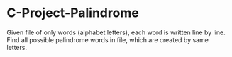 # C-Project-Palindrome
Given file of only words (alphabet letters), each word is written line by line. Find all possible palindrome words in file, which are created by same letters.
